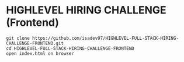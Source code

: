 # HIGHLEVEL HIRING CHALLENGE (Frontend)

```
git clone https://github.com/isadev97/HIGHLEVEL-FULL-STACK-HIRING-CHALLENGE-FRONTEND.git
cd HIGHLEVEL-FULL-STACK-HIRING-CHALLENGE-FRONTEND
open index.html on browser
```
